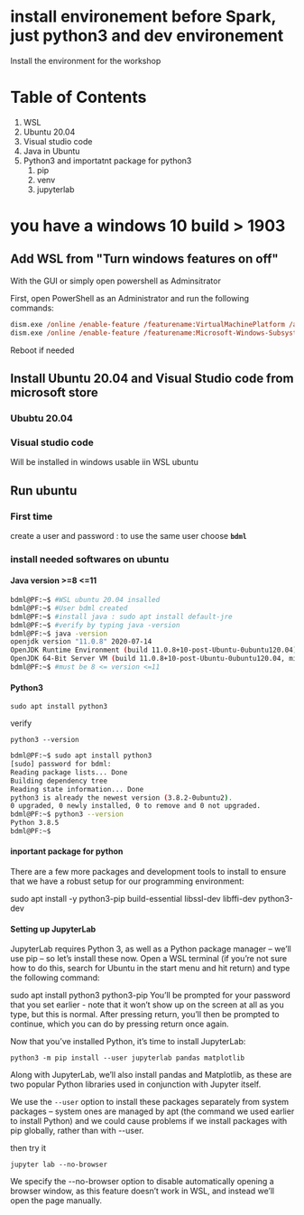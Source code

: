 # install environement before Spark, just python3 and dev environement

Install the environment for the workshop
# Table of Contents
1. WSL
2. Ubuntu 20.04
3. Visual studio code
4. Java in Ubuntu
5. Python3 and importatnt package for python3
    1. pip
    2. venv
    3. jupyterlab

# you have a windows 10 build > 1903

## Add WSL from "Turn windows features on off"
With the GUI or simply open powershell as Adminsitrator

First, open PowerShell as an Administrator and run the following commands:

```ps
dism.exe /online /enable-feature /featurename:VirtualMachinePlatform /all /norestart
dism.exe /online /enable-feature /featurename:Microsoft-Windows-Subsystem-Linux /all /norestart
```
Reboot if needed

## Install Ubuntu 20.04 and Visual Studio code from microsoft store

### Ububtu 20.04
### Visual studio code

Will be installed in windows usable iin WSL ubuntu

## Run ubuntu

### First time
create a user and password : to use the same user choose **`bdml`**

### install needed softwares on ubuntu 

#### Java version >=8 <=11
```bash
bdml@PF:~$ #WSL ubuntu 20.04 insalled
bdml@PF:~$ #User bdml created
bdml@PF:~$ #install java : sudo apt install default-jre
bdml@PF:~$ #verify by typing java -version
bdml@PF:~$ java -version
openjdk version "11.0.8" 2020-07-14
OpenJDK Runtime Environment (build 11.0.8+10-post-Ubuntu-0ubuntu120.04)
OpenJDK 64-Bit Server VM (build 11.0.8+10-post-Ubuntu-0ubuntu120.04, mixed mode, sharing)
bdml@PF:~$ #must be 8 <= version <=11
```
#### Python3

`sudo apt install python3`

verify

`python3 --version`

```bash
bdml@PF:~$ sudo apt install python3
[sudo] password for bdml:
Reading package lists... Done
Building dependency tree
Reading state information... Done
python3 is already the newest version (3.8.2-0ubuntu2).
0 upgraded, 0 newly installed, 0 to remove and 0 not upgraded.
bdml@PF:~$ python3 --version
Python 3.8.5
bdml@PF:~$
```

#### inportant package for python

There are a few more packages and development tools to install to ensure that we have a robust setup for our programming environment:

sudo apt install -y python3-pip build-essential libssl-dev libffi-dev python3-dev

#### Setting up JupyterLab
JupyterLab requires Python 3, as well as a Python package manager – we’ll use pip – so let’s install these now. Open a WSL terminal (if you’re not sure how to do this, search for Ubuntu in the start menu and hit return) and type the following command:

sudo apt install python3 python3-pip
You’ll be prompted for your password that you set earlier - note that it won’t show up on the screen at all as you type, but this is normal. After pressing return, you’ll then be prompted to continue, which you can do by pressing return once again.

Now that you’ve installed Python, it’s time to install JupyterLab:

`python3 -m pip install --user jupyterlab pandas matplotlib`

Along with JupyterLab, we’ll also install pandas and Matplotlib, as these are two popular Python libraries used in conjunction with Jupyter itself.

We use the `--user` option to install these packages separately from system packages 
– system ones are managed by apt (the command we used earlier to install Python) and we could cause problems if we install packages with pip globally, rather than with --user.

then try it 

`jupyter lab --no-browser`

We specify the --no-browser option to disable automatically opening a browser window, as this feature doesn’t work in WSL, and instead we’ll open the page manually.
